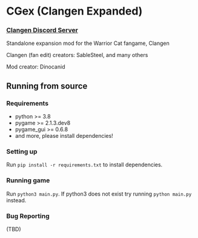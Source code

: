 # CGex (Clangen Expanded)

### [Clangen Discord Server](https://discord.gg/rnFQqyPZ7K)

Standalone expansion mod for the Warrior Cat fangame, Clangen

Clangen (fan edit) creators: SableSteel, and many others

Mod creator: Dinocanid

## Running from source
### Requirements
- python >= 3.8
- pygame >= 2.1.3.dev8
- pygame_gui >= 0.6.8
- and more, please install dependencies!

### Setting up
Run `pip install -r requirements.txt` to install dependencies. 

### Running game
Run `python3 main.py`. If python3 does not exist try running `python main.py` instead.

### Bug Reporting
(TBD)
